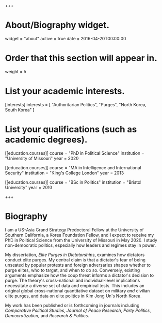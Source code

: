 +++
# About/Biography widget.
widget = "about"
active = true
date = 2016-04-20T00:00:00

# Order that this section will appear in.
weight = 5

# List your academic interests.
[interests]
  interests = [
    "Authoritarian Politics",
    "Purges",
    "North Korea, South Korea"
  ]

# List your qualifications (such as academic degrees).
[[education.courses]]
  course = "PhD in Political Science"
  institution = "University of Missouri"
  year = 2020

[[education.courses]]
  course = "MA in Intelligence and International Security"
  institution = "King's College London"
  year = 2013

[[education.courses]]
  course = "BSc in Politics"
  institution = "Bristol University"
  year = 2010
 
+++

# Biography

I am a US-Asia Grand Strategy Predoctoral Fellow at the University of Southern California, a Korea Foundation Fellow, and I expect to receive my PhD in Political Science from the University of Missouri in May 2020. I study non-democratic politics, especially how leaders and regimes stay in power.

My dissertation, *Elite Purges in Dictatorships*, examines how dictators conduct elite purges. My central claim is that a dictator's fear of being unseated by popular protests and foreign adversaries shapes whether to purge elites, who to target, and when to do so. Conversely, existing arguments emphasize how the coup threat informs a dictator's decision to purge. The theory's cross-national and individual-level implications necessitate a diverse set of data and empirical tests. This includes an original global cross-national quantitative dataset on military *and* civilian elite purges, and data on elite politics in Kim Jong Un's North Korea.

My work has been published or is forthcoming in journals including *Comparative Political Studies*, *Journal of Peace Research*, *Party Politics*, *Democratization*, and *Research & Politics*. 
